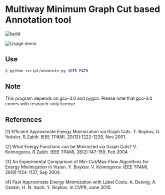 # Multiway Minimum Graph Cut based Annotation tool

![build](https://github.com/studentofkyoto/multilabel-graphcut-annotation/actions/workflows/pythonpackage.yml/badge.svg)

![Usage demo](asset/demo.gif)

## Use

```bash
$ python script/annotate.py $DIR_PATH
```

## Note

This program depends on gco-3.0 and pygco. Please note that gco-3.0 comes with research-only license.

## References

[1] Efficient Approximate Energy Minimization via Graph Cuts.
    Y. Boykov, O. Veksler, R.Zabih. IEEE TPAMI, 20(12):1222-1239, Nov 2001.

[2] What Energy Functions can be Minimized via Graph Cuts?
    V. Kolmogorov, R.Zabih. IEEE TPAMI, 26(2):147-159, Feb 2004. 

[3] An Experimental Comparison of Min-Cut/Max-Flow Algorithms for 
    Energy Minimization in Vision. Y. Boykov, V. Kolmogorov. 
    IEEE TPAMI, 26(9):1124-1137, Sep 2004.

[4] Fast Approximate Energy Minimization with Label Costs. 
        A. Delong, A. Osokin, H. N. Isack, Y. Boykov. In CVPR, June 2010.
 